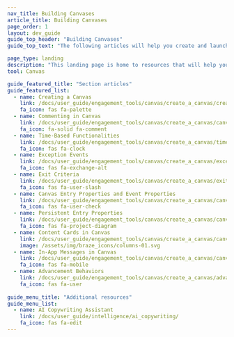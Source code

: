 ```yaml
---
nav_title: Building Canvases
article_title: Building Canvases
page_order: 1
layout: dev_guide
guide_top_header: "Building Canvases"
guide_top_text: "The following articles will help you create and launch a multi-dimensional Canvas."

page_type: landing
description: "This landing page is home to resources that will help you create and launch a multi-dimensional Canvas such as how to create a Canvas, exception events, exit criteria, Canvas entry properties, and more."
tool: Canvas

guide_featured_title: "Section articles"
guide_featured_list:
  - name: Creating a Canvas
    link: /docs/user_guide/engagement_tools/canvas/create_a_canvas/create_a_canvas/
    fa_icon: fas fa-palette
  - name: Commenting in Canvas
    link: /docs/user_guide/engagement_tools/canvas/create_a_canvas/canvas_comments/
    fa_icon: fa-solid fa-comment
  - name: Time-Based Functionalities
    link: /docs/user_guide/engagement_tools/canvas/create_a_canvas/time_based_canvas/
    fa_icon: fas fa-clock
  - name: Exception Events
    link: /docs/user_guide/engagement_tools/canvas/create_a_canvas/exception_events/
    fa_icon: fas fa-exchange-alt
  - name: Exit Criteria
    link: /docs/user_guide/engagement_tools/canvas/create_a_canvas/exit_criteria/
    fa_icon: fas fa-user-slash
  - name: Canvas Entry Properties and Event Properties
    link: /docs/user_guide/engagement_tools/canvas/create_a_canvas/canvas_entry_properties_event_properties/
    fa_icon: fas fa-user-check
  - name: Persistent Entry Properties
    link: /docs/user_guide/engagement_tools/canvas/create_a_canvas/canvas_entry_properties_event_properties/canvas_persistent_entry_properties/
    fa_icon: fas fa-project-diagram
  - name: Content Cards in Canvas
    link: /docs/user_guide/engagement_tools/canvas/create_a_canvas/canvas_by_channel/content-cards_in_canvas/
    image: /assets/img/braze_icons/columns-01.svg
  - name: In-App Messages in Canvas
    link: /docs/user_guide/engagement_tools/canvas/create_a_canvas/canvas_by_channel/in-app_messages_in_canvas/
    fa_icon: fas fa-mobile
  - name: Advancement Behaviors
    link: /docs/user_guide/engagement_tools/canvas/create_a_canvas/advancement/
    fa_icon: fas fa-user
 
guide_menu_title: "Additional resources"
guide_menu_list:
  - name: AI Copywriting Assistant
    link: /docs/user_guide/intelligence/ai_copywriting/
    fa_icon: fas fa-edit
---
```

